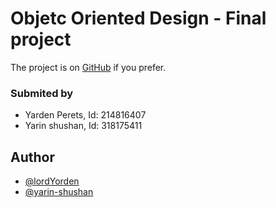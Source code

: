 # Objetc Oriented Design - Final project

The project is on [GitHub](https://github.com/lordYorden/OOD-final-project) if you prefer.

### Submited by

- Yarden Perets, Id: 214816407
- Yarin shushan, Id: 318175411

## Author

- [@lordYorden](https://www.github.com/lordYorden)
- [@yarin-shushan](https://github.com/yarin-shushan)